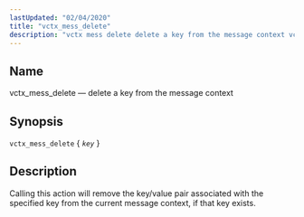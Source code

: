 ```yaml
---
lastUpdated: "02/04/2020"
title: "vctx_mess_delete"
description: "vctx mess delete delete a key from the message context vctx mess delete key Calling this action will remove the key value pair associated with the specified key from the current message context if that key exists..."
---
```


<a name="sieve.ref.vctx_mess_delete"></a> 
## Name

vctx_mess_delete — delete a key from the message context

## Synopsis

`vctx_mess_delete` { *`key`* }

<a name="idp31382944"></a> 
## Description

Calling this action will remove the key/value pair associated with the specified key from the current message context, if that key exists.
